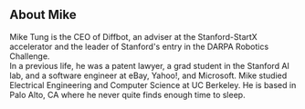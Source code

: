## About Mike

Mike Tung is the CEO of Diffbot, an adviser at the Stanford-StartX accelerator 
  and the leader of Stanford's entry in the DARPA Robotics Challenge.  
  In a previous life, he was a patent lawyer, a grad student in the Stanford AI lab, 
  and a software engineer at eBay, Yahoo!, and Microsoft. Mike studied Electrical 
  Engineering and Computer Science at UC Berkeley.  He is based in Palo Alto, CA 
  where he never quite finds enough time to sleep.
